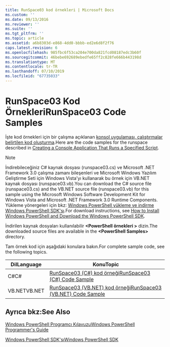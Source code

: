 ```yaml
---
title: RunSpace03 kod örnekleri | Microsoft Docs
ms.custom: ''
ms.date: 09/13/2016
ms.reviewer: ''
ms.suite: ''
ms.tgt_pltfrm: ''
ms.topic: article
ms.assetid: a6b8303d-e868-4dd0-bbbb-ed2e6d8f2f76
caps.latest.revision: 6
ms.openlocfilehash: 985fbc6f53ca204e700da821fcd08187edc3b60f
ms.sourcegitcommit: 46bebe692689ebedfe65ff2c828fe666b443198d
ms.translationtype: MT
ms.contentlocale: tr-TR
ms.lasthandoff: 07/10/2019
ms.locfileid: "67735033"
---
```

# <a name="runspace03-code-samples"></a><span data-ttu-id="97a1c-102">RunSpace03 Kod Örnekleri</span><span class="sxs-lookup"><span data-stu-id="97a1c-102">RunSpace03 Code Samples</span></span>

<span data-ttu-id="97a1c-103">İşte kod örnekleri için bir çalışma açıklanan [konsol uygulaması, çalıştırmalar belirtilen kod oluşturma](fd).</span><span class="sxs-lookup"><span data-stu-id="97a1c-103">Here are the code samples for the runspace described in [Creating a Console Application That Runs a Specified Script](fd).</span></span>

> [!NOTE]
> <span data-ttu-id="97a1c-104">İndirebileceğiniz C# kaynak dosyası (runspace03.cs) ve Microsoft .NET Framework 3.0 çalışma zamanı bileşenleri ve Microsoft Windows Yazılım Geliştirme Seti için Windows Vista'yı kullanarak bu örnek için VB.NET kaynak dosyası (runspace03.vb).</span><span class="sxs-lookup"><span data-stu-id="97a1c-104">You can download the C# source file (runspace03.cs) and the VB.NET source file (runspace03.vb) for this sample using the Microsoft Windows Software Development Kit for Windows Vista and Microsoft .NET Framework 3.0 Runtime Components.</span></span> <span data-ttu-id="97a1c-105">Yükleme yönergeleri için bkz: [Windows PowerShell yükleme ve indirme Windows PowerShell SDK'sı](/powershell/developer/installing-the-windows-powershell-sdk).</span><span class="sxs-lookup"><span data-stu-id="97a1c-105">For download instructions, see [How to Install Windows PowerShell and Download the Windows PowerShell SDK](/powershell/developer/installing-the-windows-powershell-sdk).</span></span>
>
> <span data-ttu-id="97a1c-106">İndirilen kaynak dosyaları kullanılabilir  **\<PowerShell örnekleri >** dizin.</span><span class="sxs-lookup"><span data-stu-id="97a1c-106">The downloaded source files are available in the **\<PowerShell Samples>** directory.</span></span>

<span data-ttu-id="97a1c-107">Tam örnek kod için aşağıdaki konulara bakın.</span><span class="sxs-lookup"><span data-stu-id="97a1c-107">For complete sample code, see the following topics.</span></span>

|<span data-ttu-id="97a1c-108">Dil</span><span class="sxs-lookup"><span data-stu-id="97a1c-108">Language</span></span>|<span data-ttu-id="97a1c-109">Konu</span><span class="sxs-lookup"><span data-stu-id="97a1c-109">Topic</span></span>|
|--------------|-----------|
|<span data-ttu-id="97a1c-110">C#</span><span class="sxs-lookup"><span data-stu-id="97a1c-110">C#</span></span>|[<span data-ttu-id="97a1c-111">RunSpace03 (C#) kod örneği</span><span class="sxs-lookup"><span data-stu-id="97a1c-111">RunSpace03 (C#) Code Sample</span></span>](./runspace03-csharp-code-sample.md)|
|<span data-ttu-id="97a1c-112">VB.NET</span><span class="sxs-lookup"><span data-stu-id="97a1c-112">VB.NET</span></span>|[<span data-ttu-id="97a1c-113">RunSpace03 (VB.NET) kod örneği</span><span class="sxs-lookup"><span data-stu-id="97a1c-113">RunSpace03 (VB.NET) Code Sample</span></span>](./runspace03-vb-net-code-sample.md)|

## <a name="see-also"></a><span data-ttu-id="97a1c-114">Ayrıca bkz:</span><span class="sxs-lookup"><span data-stu-id="97a1c-114">See Also</span></span>

[<span data-ttu-id="97a1c-115">Windows PowerShell Programcı Kılavuzu</span><span class="sxs-lookup"><span data-stu-id="97a1c-115">Windows PowerShell Programmer's Guide</span></span>](./windows-powershell-programmer-s-guide.md)

[<span data-ttu-id="97a1c-116">Windows PowerShell SDK'sı</span><span class="sxs-lookup"><span data-stu-id="97a1c-116">Windows PowerShell SDK</span></span>](../windows-powershell-reference.md)